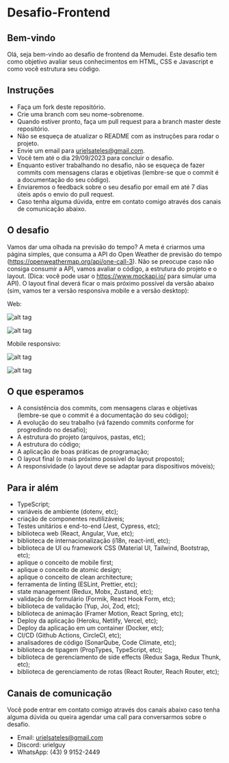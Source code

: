 # Desafio-Frontend

## Bem-vindo

Olá, seja bem-vindo ao desafio de frontend da Memudei. Este desafio tem como objetivo avaliar seus conhecimentos em HTML, CSS e Javascript e como você estrutura seu código.

## Instruções

* Faça um fork deste repositório.
* Crie uma branch com seu nome-sobrenome.
* Quando estiver pronto, faça um pull request para a branch master deste repositório.
* Não se esqueça de atualizar o README com as instruções para rodar o projeto.
* Envie um email para urielsateles@gmail.com.
* Você tem até o dia 29/09/2023 para concluir o desafio.
* Enquanto estiver trabalhando no desafio, não se esqueça de fazer commits com mensagens claras e objetivas (lembre-se que o commit é a documentação do seu código).
* Enviaremos o feedback sobre o seu desafio por email em até 7 dias úteis após o envio do pull request.
* Caso tenha alguma dúvida, entre em contato comigo através dos canais de comunicação abaixo.

## O desafio

Vamos dar uma olhada na previsão do tempo? A meta é criarmos uma página simples, que consuma a API do Open Weather de previsão do tempo (https://openweathermap.org/api/one-call-3). Não se preocupe caso não consiga consumir a API, vamos avaliar o código, a estrutura do projeto e o layout. (Dica: você pode usar o https://www.mockapi.io/ para simular uma API).
O layout final deverá ficar o mais próximo possível da versão abaixo (sim, vamos ter a versão responsiva mobile e a versão desktop):

Web:

![alt tag](https://s3-us-west-1.amazonaws.com/1sti/desafio-desktop1.png)

![alt tag](https://s3-us-west-1.amazonaws.com/1sti/desafio-desktop2.png)

Mobile responsivo:

![alt tag](https://s3-us-west-1.amazonaws.com/1sti/desafio-mobile1.png)

![alt tag](https://s3-us-west-1.amazonaws.com/1sti/desafio-mobile2.png)

## O que esperamos

* A consistência dos commits, com mensagens claras e objetivas (lembre-se que o commit é a documentação do seu código);
* A evolução do seu trabalho (vá fazendo commits conforme for progredindo no desafio);
* A estrutura do projeto (arquivos, pastas, etc);
* A estrutura do código;
* A aplicação de boas práticas de programação;
* O layout final (o mais próximo possível do layout proposto);
* A responsividade (o layout deve se adaptar para dispositivos móveis);

## Para ir além

* TypeScript;
* variáveis de ambiente (dotenv, etc);
* criação de componentes reutilizáveis;
* Testes unitários e end-to-end (Jest, Cypress, etc);
* biblioteca web (React, Angular, Vue, etc);
* biblioteca de internacionalização (i18n, react-intl, etc);
* biblioteca de UI ou framework CSS  (Material UI, Tailwind, Bootstrap, etc);
* aplique o conceito de mobile first;
* aplique o conceito de atomic design;
* aplique o conceito de clean architecture;
* ferramenta de linting (ESLint, Prettier, etc);
* state management (Redux, Mobx, Zustand, etc);
* validação de formulário (Formik, React Hook Form, etc);
* biblioteca de validação (Yup, Joi, Zod, etc);
* biblioteca de animação (Framer Motion, React Spring, etc);
* Deploy da aplicação (Heroku, Netlify, Vercel, etc);
* Deploy da aplicação em um container (Docker, etc);
* CI/CD (Github Actions, CircleCI, etc);
* analisadores de código (SonarQube, Code Climate, etc);
* biblioteca de tipagem (PropTypes, TypeScript, etc);
* biblioteca de gerenciamento de side effects (Redux Saga, Redux Thunk, etc);
* biblioteca de gerenciamento de rotas (React Router, Reach Router, etc);

## Canais de comunicação

Você pode entrar em contato comigo através dos canais abaixo caso tenha alguma dúvida ou queira agendar uma call para conversarmos sobre o desafio.

* Email: urielsateles@gmail.com
* Discord: urielguy
* WhatsApp: (43) 9 9152-2449
  